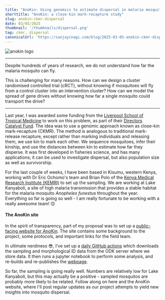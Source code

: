 ```yaml
---
title: "AnoKin: Using genomics to estimate dispersal in malaria mosquitoes"
shorttitle: "AnoKin: a close-kin mark-recapture study"
slug: anokin-ckmr-dispersal
date: 03/05/2025
thumbnail: '/thumbnails/dispersal.png'
tag: ckmr, dispersal
canonicalUrl: 'https://sanjaycnagi.com/blog/2025-03-05-anokin-ckmr-dispersal/'
---
```


![anokin logo](/blog/anokin-logo.png)

---

Despite hundreds of years of research, we do not understand how far the malaria mosquito can fly.

This is challenging for many reasons. How can we design a cluster randomised controlled trial (cRCT), without knowing if mosquitoes will fly from a control cluster into an intervention cluster? How can we model the spread of gene drives without knowing how far a single mosquito could transport the drive? 

---

Last year, I was awarded some funding from the [Liverpool School of Tropical Medicine](http://lstmed.ac.uk/) to work on this problem, as part of their [Directors Catalyst Fund](https://www.lstmed.ac.uk/study/research-degrees/director%E2%80%99s-catalyst-fund-0). The idea was to use a genomic approach known as close-kin mark-recapture (CKMR). The method is analogous to traditional mark-release recapture, except rather than marking individuals and releasing them, we use kin to mark each other. We sequence mosquitoes, infer their kinship, and use the distances between kin to estimate how far they disperse. It was first developed in fisheries science, and has many applications; it can be used to investigate dispersal, but also population size as well as survivorship. 

For the last couple of weeks, I have been based in Kisumu, western Kenya, working with Dr Eric Ochomo's team and Brian Polo of the [Kenya Medical Research Institute (KEMRI)](https://www.kemri.go.ke/) to set up the sampling. We are working at Lake Kanyaboli, a site of high malaria transmission that provides a stable habitat for the malaria mosquito *Anopheles funestus* throughout the year. Everything so far is going so well - I am really fortunate to be working with a really awesome team! 😊

#### The AnoKin site

In the spirit of transparency, part of my proposal was to set up a [public-facing website for AnoKin](https://sanjaynagi.github.io/anokin/). The site contains some background to the project, some protocols, and important links for the field team.

In ultimate nerdiness 😎, I've set up a [daily GitHub actions](https://github.com/sanjaynagi/anokin/blob/main/.github/workflows/docs-auto.yml) which downloads the sampling and morphological ID data from the ODK server where we store data. It then runs a jupyter notebook to perform some analysis, and re-builds and re-publishes the [webpage](https://sanjaynagi.github.io/anokin/). 

So far, the sampling is going really well. Numbers are relatively low for Lake Kanyaboli, but this may actually be a positive - sampled mosquitos are probably more likely to be related. Follow along on here and the AnoKin website, where I'll post regular updates as our project attempts to yield new insights into mosquito dispersal.